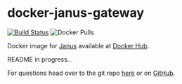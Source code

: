 # docker-janus-gateway

[![Build Status](https://build.walbeck.it/api/badges/walbeck-it/docker-janus-gateway/status.svg)](https://build.walbeck.it/walbeck-it/docker-janus-gateway)
![Docker Pulls](https://img.shields.io/docker/pulls/mwalbeck/janus-gateway)

Docker image for [Janus](https://github.com/meetecho/janus-gateway) available at [Docker Hub](https://hub.docker.com/r/mwalbeck/janus-gateway).

README in progress...

For questions head over to the git repo [here](https://git.walbeck.it/walbeck-it/docker-janus-gateway) or on [GitHub](https://github.com/mwalbeck/docker-janus-gateway).
